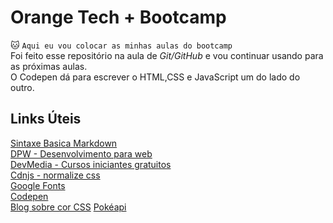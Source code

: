 # Orange Tech + Bootcamp 
:cat: `Aqui eu vou colocar as minhas aulas do bootcamp`  
Foi feito esse repositório na aula de *Git/GitHub* e vou continuar usando para as próximas aulas.  
O Codepen dá para escrever o HTML,CSS e JavaScript um do lado do outro.
## Links Úteis
[Sintaxe Basica Markdown](markdownguide.org)  
[DPW - Desenvolvimento para web](https://desenvolvimentoparaweb.com)  
[DevMedia - Cursos iniciantes gratuitos](https://www.devmedia.com.br/cursos/)  
[Cdnjs - normalize css](https://cdnjs.com/libraries/normalize)  
[Google Fonts](https://fonts.google.com)  
[Codepen](https://codepen.io/pen/)  
[Blog sobre cor CSS](https://kinsta.com/pt/blog/cor-da-fonte-html/)
[Pokéapi](https://pokeapi.co)

